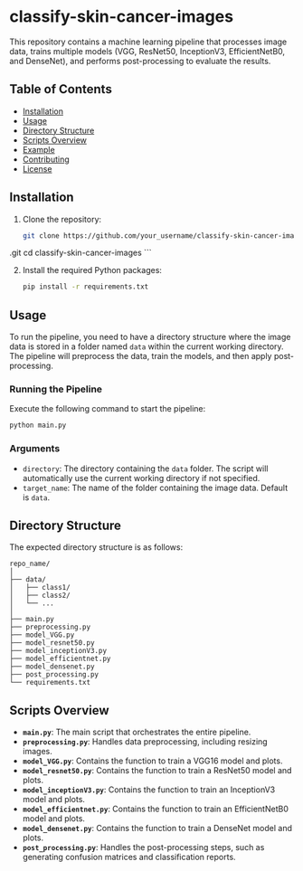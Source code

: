 # classify-skin-cancer-images

This repository contains a machine learning pipeline that processes image data, trains multiple models (VGG, ResNet50, InceptionV3, EfficientNetB0, and DenseNet), and performs post-processing to evaluate the results.

## Table of Contents

- [Installation](#installation)
- [Usage](#usage)
- [Directory Structure](#directory-structure)
- [Scripts Overview](#scripts-overview)
- [Example](#example)
- [Contributing](#contributing)
- [License](#license)

## Installation

1. Clone the repository:

    ```bash
    git clone https://github.com/your_username/classify-skin-cancer-images
.git
    cd classify-skin-cancer-images
    ```

2. Install the required Python packages:

    ```bash
    pip install -r requirements.txt
    ```

## Usage

To run the pipeline, you need to have a directory structure where the image data is stored in a folder named `data` within the current working directory. The pipeline will preprocess the data, train the models, and then apply post-processing.

### Running the Pipeline

Execute the following command to start the pipeline:

```bash
python main.py
```

### Arguments

- `directory`: The directory containing the `data` folder. The script will automatically use the current working directory if not specified.
- `target_name`: The name of the folder containing the image data. Default is `data`.

## Directory Structure

The expected directory structure is as follows:

```
repo_name/
│
├── data/
│   ├── class1/
│   ├── class2/
│   └── ...
│
├── main.py
├── preprocessing.py
├── model_VGG.py
├── model_resnet50.py
├── model_inceptionV3.py
├── model_efficientnet.py
├── model_densenet.py
├── post_processing.py
└── requirements.txt
```

## Scripts Overview

- **`main.py`**: The main script that orchestrates the entire pipeline.
- **`preprocessing.py`**: Handles data preprocessing, including resizing images.
- **`model_VGG.py`**: Contains the function to train a VGG16 model and plots.
- **`model_resnet50.py`**: Contains the function to train a ResNet50 model and plots.
- **`model_inceptionV3.py`**: Contains the function to train an InceptionV3 model and plots.
- **`model_efficientnet.py`**: Contains the function to train an EfficientNetB0 model and plots.
- **`model_densenet.py`**: Contains the function to train a DenseNet model and plots.
- **`post_processing.py`**: Handles the post-processing steps, such as generating confusion matrices and classification reports.

